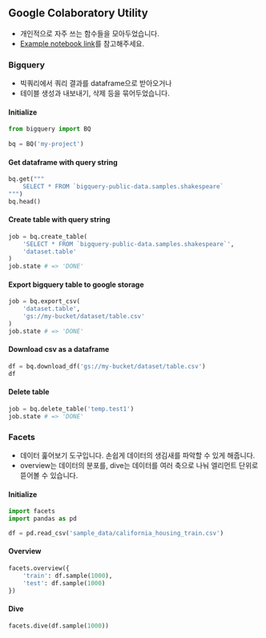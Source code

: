## Google Colaboratory Utility

- 개인적으로 자주 쓰는 함수들을 모아두었습니다. 
- [Example notebook link]([https://colab.research.google.com/drive/1kNj9YNe6dKJgcaAvJ4pwqTcBe5B9fLuM](https://colab.research.google.com/drive/1657Iq4G6USIfFrn0FTCCWNqschbBTkPj?usp=sharing))를 참고해주세요.  

### Bigquery

- 빅쿼리에서 쿼리 결과를 dataframe으로 받아오거나 
- 테이블 생성과 내보내기, 삭제 등을 묶어두었습니다.  
 
#### Initialize
```python
from bigquery import BQ
 
bq = BQ('my-project')
```
#### Get dataframe with query string
```python
bq.get("""
    SELECT * FROM `bigquery-public-data.samples.shakespeare`  
""")
bq.head()
```

#### Create table with query string
```python
job = bq.create_table(
    'SELECT * FROM `bigquery-public-data.samples.shakespeare`',
    'dataset.table'
)
job.state # => 'DONE'
```

#### Export bigquery table to google storage
```python
job = bq.export_csv(
    'dataset.table', 
    'gs://my-bucket/dataset/table.csv'
)
job.state # => 'DONE'
```

#### Download csv as a dataframe
```python
df = bq.download_df('gs://my-bucket/dataset/table.csv')
df
```

#### Delete table
```python
job = bq.delete_table('temp.test1')
job.state # => 'DONE'
```

### Facets

- 데이터 훑어보기 도구입니다. 손쉽게 데이터의 생김새를 파악할 수 있게 해줍니다.
- overview는 데이터의 분포를, dive는 데이터를 여러 축으로 나눠 엘리먼트 단위로 뜯어볼 수 있습니다.      

#### Initialize
```python
import facets
import pandas as pd

df = pd.read_csv('sample_data/california_housing_train.csv')
```

#### Overview
```python
facets.overview({
    'train': df.sample(1000),
    'test': df.sample(1000)
})
```

#### Dive
```python
facets.dive(df.sample(1000))
```
